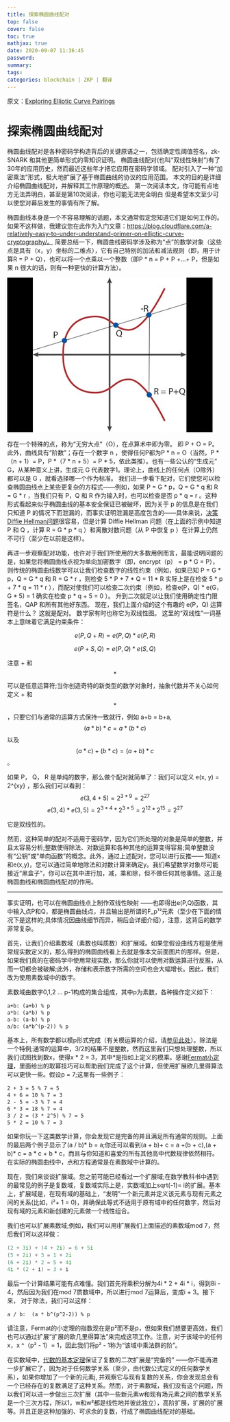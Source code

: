 ```yaml
---
title: 探索椭圆曲线配对
top: false
cover: false
toc: true
mathjax: true
date: 2020-09-07 11:36:45
password:
summary:
tags:
categories: blockchain | ZKP | 翻译
---
```




原文：[Exploring Elliptic Curve Pairings](https://medium.com/@VitalikButerin/exploring-elliptic-curve-pairings-c73c1864e627)

  <!--more-->

# 探索椭圆曲线配对

椭圆曲线配对是各种密码学构造背后的关键原语之一，包括确定性阈值签名，zk-SNARK 和其他更简单形式的零知识证明。 椭圆曲线配对(也叫“双线性映射”)有了30年的应用历史，然而最近这些年才把它应用在密码学领域。 配对引入了一种“加密乘法”形式，极大地扩展了基于椭圆曲线的协议的应用范围。 本文的目的是详细介绍椭圆曲线配对，并解释其工作原理的概述。
第一次阅读本文，你可能有点地方无法弄明白，甚至是第10次阅读，你也可能无法完全明白 但是希望本文至少可以使您对幕后发生的事情有所了解。

椭圆曲线本身是一个不容易理解的话题，本文通常假定您知道它们是如何工作的。 如果不这样做，我建议您在此作为入门文章：https://blog.cloudflare.com/a-relatively-easy-to-under-understand-primer-on-elliptic-curve-cryptography/。 简要总结一下，椭圆曲线密码学涉及称为“点”的数学对象（这些点是具有（x，y）坐标的二维点），它有自己特别的加法和减法规则（即，用于计算R = P + Q），也可以将一个点乘以一个整数（即P * n = P + P +…+ P，但是如果 n 很大的话，则有一种更快的计算方法）。

![](ECC-pairings/1_2PxXNwMceh1XC_waAP9NiA.jpeg)



存在一个特殊的点，称为“无穷大点”（O），在点算术中即为零。 即 P + O = P。此外，曲线具有“阶数”；存在一个数字 n ，使得任何P都为P * n = O（当然，P *（n + 1）= P，P *（7 * n + 5）= P * 5，依此类推）。也有一些公认的“生成元” G，从某种意义上讲，生成元 G 代表数字1。理论上，曲线上的任何点（O除外）都可以是 G ，就看选择哪一个作为标准。
我们进一步看下配对，它们使您可以检查椭圆曲线点上某些更复杂的方程式——例如，如果 P = G * p，Q = G * q 和 R = G * r ，当我们只有 P，Q 和 R 作为输入时，也可以检查是否 p * q = r 。这种形式看起来似乎椭圆曲线的基本安全保证已被破坏，因为关于 p 的信息是在我们只知道 P 的情况下而泄漏的，而事实证明泄漏是高度包含的——具体来说，[决策Diffie Hellman问题](https://en.wikipedia.org/wiki/Decisional_Diffie%E2%80%93Hellman_assumption)很容易，但是计算 Diffie Hellman 问题（在上面的示例中知道 P 和 Q ，计算 R = G * p * q ）和离散对数问题（从 P 中恢复 p ）在计算上仍然不可行（至少在以前是这样）。

再进一步观察配对功能，也许对于我们所使用的大多数用例而言，最能说明问题的是，如果您将椭圆曲线点视为单向加密数字（即，encrypt（p） = p * G = P），则传统的椭圆曲线数学可以让我们检查数字的线性约束（例如，如果已知 P = G * p，Q = G * q 和 R = G * r ，则检查 5 * P + 7 * Q = 11 * R 实际上是在检查 5 * p + 7 * q = 11 * r ），而配对使我们可以检查二次约束（例如，检查e(P，Q) * e(G，G * 5) = 1 确实在检查 p * q + 5 = 0 ）。 升到二次就足以让我们使用确定性门限签名，QAP 和所有其他好东西。
现在，我们上面介绍的这个有趣的 e(P，Q) 运算符是什么？ 这就是配对。 数学家有时也称它为双线性图。 这里的“双线性”一词基本上意味着它满足约束条件：

$$e(P, Q + R) = e(P, Q) * e(P, R)$$

$$e(P + S, Q) = e(P, Q) * e(S, Q)$$

注意 + 和 $$*$$ 可以是任意运算符;当你创造奇特的新类型的数学对象时，抽象代数并不关心如何定义 + 和 $$*$$ ，只要它们与通常的运算方式保持一致就行，例如 a+b = b+a, $$ (a*b)*c = a*(b*c)$$ 以及 $$(a*c) + (b*c) = (a+b)*c$$ 。

如果 P， Q， R 是单纯的数字，那么做个配对就简单了：我们可以定义 e(x, y) = 2^{xy} ，那么我们可以看到：
 $$e(3, 4+5) = 2^{3*9} = 2^{27}$$
$$ e(3, 4)*e(3, 5) = 2^{3*4} * 2^{3*5} = 2^{12} * 2^{15} = 2^{27}$$

它是双线性的。

然而，这种简单的配对不适用于密码学，因为它们所处理的对象是简单的整数，并且太容易分析;整数使得除法、对数运算和各种其他的运算变得容易;简单整数没有“公钥”或“单向函数”的概念。此外，通过上述配对，您可以进行反推—— 知道x和e(x,y)，您可以通过简单地除法和对数计算来确定y。我们希望数学对象尽可能接近“黑盒子”，你可以在其中进行加，减，乘和除，但不做任何其他事情。这正是椭圆曲线和椭圆曲线配对的作用。

------

事实证明，也可以在椭圆曲线点上制作双线性映射 ——也即得出e(P,Q)函数，其中输入点P和Q，都是椭圆曲线点，并且输出是所谓的F_p¹²元素（至少在下面的情况下是这样的;具体情况因曲线细节而异，稍后会详细介绍），注意，这背后的数学非常复杂。

首先，让我们介绍素数域（素数也叫质数）和扩展域。如果您假设曲线方程是使用常规实数定义的，那么得到的椭圆曲线看上去就是像本文前面图片的那样。但是，如果我们真的在密码学中使用常规实数，那么你就可以使用对数运算进行反推，从而一切都会被破解;此外，存储和表示数字所需的空间也会大幅增长。因此，我们改为使用素数域中的数字。

素数域由数字0,1,2 ... p-1构成的集合组成，其中p为素数，各种操作定义如下：



```undefined
a+b: (a+b) % p
a*b: (a*b) % p
a-b: (a-b) % p
a/b: (a*b^(p-2)) % p
```

基本上，所有数学都以模p形式完成（有关模运算的介绍，请[参见此处](https://www.khanacademy.org/computing/computer-science/cryptography/modarithmetic/a/what-is-modular-arithmetic)）。除法是一个特例;通常的运算中，3/2的结果不是整数，然而这里我们只想处理整数，所以我们试图找到数x，使得x * 2 = 3，其中*是指如上定义的模乘。感谢[Fermat小定理](https://en.wikipedia.org/wiki/Fermat's_little_theorem)，里面给出的取幂技巧可以帮助我们完成了这个计算，但使用扩展欧几里得算法可以更快一些。假设p = 7;这里有一些例子：



```undefined
2 + 3 = 5 % 7 = 5
4 + 6 = 10 % 7 = 3
2 - 5 = -3 % 7 = 4
6 * 3 = 18 % 7 = 4
3 / 2 = (3 * 2^5) % 7 = 5
5 * 2 = 10 % 7 = 3
```

如果你玩一下这类数学计算，你会发现它是完备的并且满足所有通常的规则。上面的最后两个例子显示了(a / b)* b = a;你还可以看到(a + b)+ c = a +(b + c),(a + b)* c = a * c + b * c，而且与你知道和喜爱的所有其他高中代数规律依然相符。在实际的椭圆曲线中，点和方程通常是在素数域中计算的。

现在，我们来谈谈扩展域。您之前可能已经看过一个扩展域;在数学教科书中遇到的最常见的例子是复数域，复数域实际上是，实数域加上sqrt(-1)= i的扩展。基本上，扩展域是，在现有域的基础上，“发明”一个新元素并定义该元素与现有元素之间的关系(比如，i²+ 1 = 0)，并确保此等式不适用于原有域中的任何数字，然后对现有域的元素和新创建的元素做一个线性组合。

我们也可以扩展素数域;例如，我们可以用i扩展我们上面描述的素数域mod 7，然后我们可以这样做：



```go
(2 + 3i) + (4 + 2i) = 6 + 5i
(5 + 2i) + 3 = 1 + 2i
(6 + 2i) * 2 = 5 + 4i
4i * (2 + i) = 3 + i
```

最后一个计算结果可能有点难懂。我们首先将乘积分解为4i * 2 + 4i * i，得到8i  -  4，然后因为我们在mod 7质数域中，所以进行mod 7运算后，变成i + 3。接下来， 对于除法，我们可以这样：



```undefined
a / b:  (a * b^(p^2-2)) % p
```

请注意，Fermat的小定理的指数现在是p²而不是p，但如果我们想要更高效，我们也可以通过扩展“扩展的欧几里得算法”来完成这项工作。注意，对于该域中的任何x，x ^（p² -  1）= 1，因此我们将p² -  1称为“该域中乘法群的阶”。

在实数域中，[代数的基本定理](https://en.wikipedia.org/wiki/Fundamental_theorem_of_algebra)保证了复数的二次扩展是“完备的” ——你不能再进一步扩展它了，因为对于任何数学关系（至少，由代数公式定义的任何数学关系），如果你增加了一个新的元素j, 并观察它与现有复数的关系，你会发现总会有一个已经存在的复数满足了这种关系。然而，对于素数域，我们没有这个问题，所以我们可以进一步做出三次扩展（其中一些新元素w和现有场元素之间的数学关系是一个三次方程，所以1，w和w²都是线性地并彼此独立），高阶扩展，扩展的扩展等。并且正是这种加强的、可求余的复数，行成了椭圆曲线配对的基础。